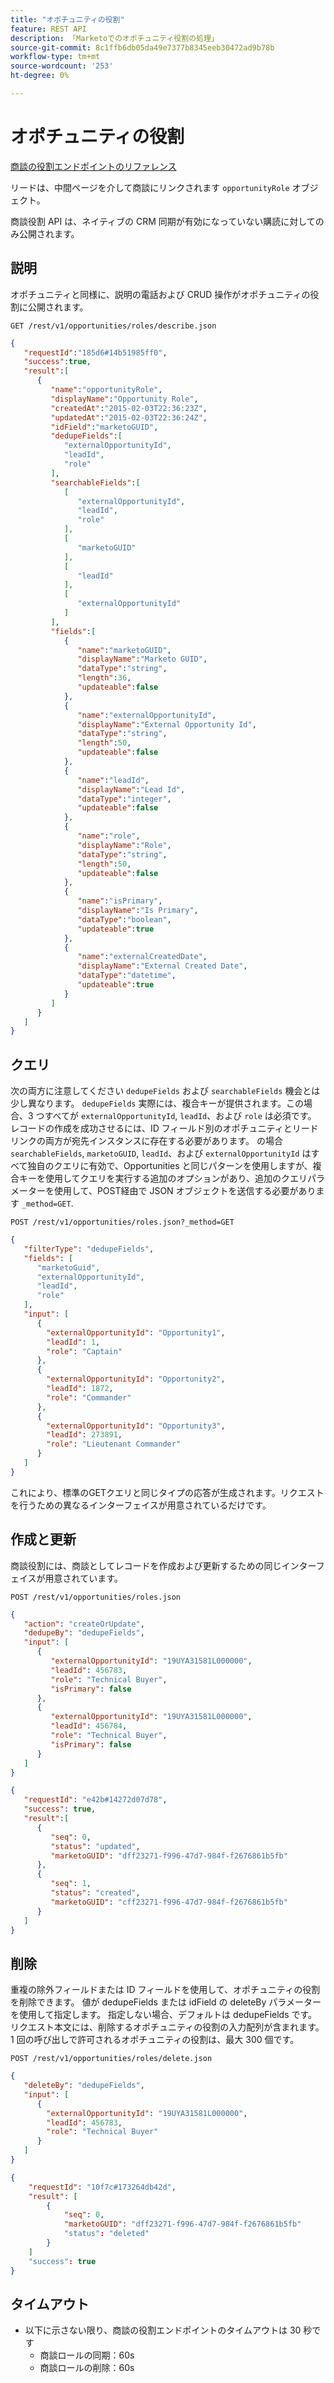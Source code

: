 ```yaml
---
title: "オポチュニティの役割"
feature: REST API
description: 「Marketoでのオポチュニティ役割の処理」
source-git-commit: 8c1ffb6db05da49e7377b8345eeb30472ad9b78b
workflow-type: tm+mt
source-wordcount: '253'
ht-degree: 0%

---
```



# オポチュニティの役割

[商談の役割エンドポイントのリファレンス](https://developer.adobe.com/marketo-apis/api/mapi/#tag/Opportunities/operation/getOpportunityRolesUsingGET)

リードは、中間ページを介して商談にリンクされます `opportunityRole` オブジェクト。

商談役割 API は、ネイティブの CRM 同期が有効になっていない購読に対してのみ公開されます。

## 説明

オポチュニティと同様に、説明の電話および CRUD 操作がオポチュニティの役割に公開されます。

```
GET /rest/v1/opportunities/roles/describe.json
```

```json
{  
   "requestId":"185d6#14b51985ff0",
   "success":true,
   "result":[  
      {  
         "name":"opportunityRole",
         "displayName":"Opportunity Role",
         "createdAt":"2015-02-03T22:36:23Z",
         "updatedAt":"2015-02-03T22:36:24Z",
         "idField":"marketoGUID",
         "dedupeFields":[  
            "externalOpportunityId",
            "leadId",
            "role"
         ],
         "searchableFields":[  
            [  
               "externalOpportunityId",
               "leadId",
               "role"
            ],
            [  
               "marketoGUID"
            ],
            [  
               "leadId"
            ],
            [  
               "externalOpportunityId"
            ]
         ],
         "fields":[  
            {  
               "name":"marketoGUID",
               "displayName":"Marketo GUID",
               "dataType":"string",
               "length":36,
               "updateable":false
            },
            {  
               "name":"externalOpportunityId",
               "displayName":"External Opportunity Id",
               "dataType":"string",
               "length":50,
               "updateable":false
            },
            {  
               "name":"leadId",
               "displayName":"Lead Id",
               "dataType":"integer",
               "updateable":false
            },
            {  
               "name":"role",
               "displayName":"Role",
               "dataType":"string",
               "length":50,
               "updateable":false
            },
            {  
               "name":"isPrimary",
               "displayName":"Is Primary",
               "dataType":"boolean",
               "updateable":true
            },
            {  
               "name":"externalCreatedDate",
               "displayName":"External Created Date",
               "dataType":"datetime",
               "updateable":true
            }
         ]
      }
   ]
}
```

## クエリ

次の両方に注意してください `dedupeFields` および `searchableFields` 機会とは少し異なります。 `dedupeFields` 実際には、複合キーが提供されます。この場合、3 つすべてが `externalOpportunityId`, `leadId`、および `role` は必須です。 レコードの作成を成功させるには、ID フィールド別のオポチュニティとリードリンクの両方が宛先インスタンスに存在する必要があります。 の場合 `searchableFields`, `marketoGUID`, `leadId`、および `externalOpportunityId` はすべて独自のクエリに有効で、Opportunities と同じパターンを使用しますが、複合キーを使用してクエリを実行する追加のオプションがあり、追加のクエリパラメーターを使用して、POST経由で JSON オブジェクトを送信する必要があります `_method=GET`.

```
POST /rest/v1/opportunities/roles.json?_method=GET
```

```json
{  
   "filterType": "dedupeFields",
   "fields": [  
      "marketoGuid",
      "externalOpportunityId",
      "leadId",
      "role"
   ],
   "input": [  
      {  
        "externalOpportunityId": "Opportunity1",
        "leadId": 1,
        "role": "Captain"
      },
      {  
        "externalOpportunityId": "Opportunity2",
        "leadId": 1872,
        "role": "Commander"
      },
      {  
        "externalOpportunityId": "Opportunity3",
        "leadId": 273891,
        "role": "Lieutenant Commander"
      }
   ]
}
```

これにより、標準のGETクエリと同じタイプの応答が生成されます。リクエストを行うための異なるインターフェイスが用意されているだけです。

## 作成と更新

商談役割には、商談としてレコードを作成および更新するための同じインターフェイスが用意されています。

```
POST /rest/v1/opportunities/roles.json
```

```json
{
   "action": "createOrUpdate",
   "dedupeBy": "dedupeFields",
   "input": [
      {  
         "externalOpportunityId": "19UYA31581L000000",
         "leadId": 456783,
         "role": "Technical Buyer",
         "isPrimary": false
      },
      {
         "externalOpportunityId": "19UYA31581L000000",
         "leadId": 456784,
         "role": "Technical Buyer",
         "isPrimary": false
      }
   ]
}
```

```json
{
   "requestId": "e42b#14272d07d78",
   "success": true,
   "result":[
      {
         "seq": 0,
         "status": "updated",
         "marketoGUID": "dff23271-f996-47d7-984f-f2676861b5fb"
      },
      {
         "seq": 1,
         "status": "created",
         "marketoGUID": "cff23271-f996-47d7-984f-f2676861b5fb"
      }
   ]
}
```

## 削除

重複の除外フィールドまたは ID フィールドを使用して、オポチュニティの役割を削除できます。 値が dedupeFields または idField の deleteBy パラメーターを使用して指定します。 指定しない場合、デフォルトは dedupeFields です。 リクエスト本文には、削除するオポチュニティの役割の入力配列が含まれます。 1 回の呼び出しで許可されるオポチュニティの役割は、最大 300 個です。

```
POST /rest/v1/opportunities/roles/delete.json
```

```json
{  
   "deleteBy": "dedupeFields",
   "input": [  
      {  
        "externalOpportunityId": "19UYA31581L000000",
        "leadId": 456783,
        "role": "Technical Buyer"
      }
   ]
}
```

```json
{
    "requestId": "10f7c#173264db42d",
    "result": [
        {
            "seq": 0,
            "marketoGUID": "dff23271-f996-47d7-984f-f2676861b5fb"
            "status": "deleted"
        }
    ]
    "success": true
}
```

## タイムアウト

- 以下に示さない限り、商談の役割エンドポイントのタイムアウトは 30 秒です
   - 商談ロールの同期：60s 
   - 商談ロールの削除：60s
